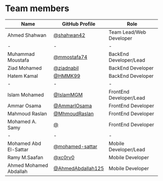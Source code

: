 # Team members

| Name | GitHub Profile | Role |
| ---- | -------------- | ---- |
| Ahmed Shahwan | [@shahwan42](https://github.com/shahwan42) | Team Lead/Web Developer |
| - | - | - |
| Muhammad Moustafa | [@mmostafa74](https://github.com/mmostafa74)| BackEnd Developer/Lead |
| Ziad Mohamed  | [@ziadnabil](https://github.com/ziadnabil) | BackEnd Developer |
| Hatem Kamal | [@HMMK99](https://github.com/HMMK99) | BackEnd Developer |
| - | - | - |
| Islam Mohamed | [@IslamMGM](https://github.com/IslamMGM) | FrontEnd Developer/Lead |
| Ammar Osama | [@AmmarlOsama](https://github.com/AmmarlOsama) | FrontEnd Developer |
| Mahmoud Raslan | [@MhmoudRaslan](https://github.com/MhmoudRaslan) | FrontEnd Developer |
| Mohamed A. Samy | [@]() | FrontEnd Developer |
| - | - | - |
| Mohamed Abd El-Sattar | [@mohamed-sattar](https://github.com/mohamed-sattar) | Mobile Developer/Lead |
| Ramy M.Saafan | [@xc0rv0](https://github.com/xc0rv0) | Mobile Developer |
| Ahmed Mohamed Abdallah | [@AhmedAbdallah125](https://github.com/AhmedAbdallah125) | Mobile Developer |
